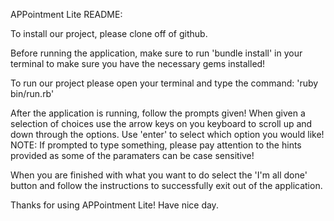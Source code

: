 APPointment Lite README:

To install our project, please clone off of github.

Before running the application, make sure to run 'bundle install' in your terminal to make sure you have the necessary gems installed!

To run our project please open your terminal and type the command: 'ruby bin/run.rb'

After the application is running, follow the prompts given! When given a selection of choices use the arrow keys on you keyboard to scroll up and down through the options. Use 'enter' to select which option you would like! 
NOTE: If prompted to type something, please pay attention to the hints provided as some of the paramaters can be case sensitive!

When you are finished with what you want to do select the 'I'm all done' button and follow the instructions to successfully exit out of the application.

Thanks for using APPointment Lite! Have nice day.